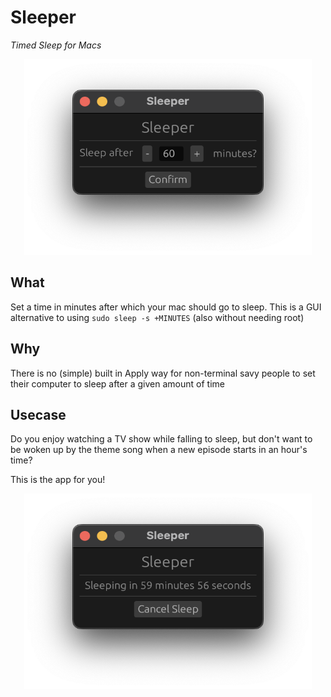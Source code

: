 # Sleeper
*Timed Sleep for Macs*

<p align="center">
  <img width="460" height="313" src="images/SleeperApp-Pre.png">
</p>

## What
Set a time in minutes after which your mac should go to sleep.
This is a GUI alternative to using `sudo sleep -s +MINUTES` (also without needing root)
## Why
There is no (simple) built in Apply way for non-terminal savy people to set their computer to sleep after a given amount of time
## Usecase
Do you enjoy watching a TV show while falling to sleep, but don't want to be woken up by the theme song when a new episode starts in an hour's time?

This is the app for you!

<p align="center">
  <img width="460" height="313" src="images/SleeperApp-Post.png">
</p>
